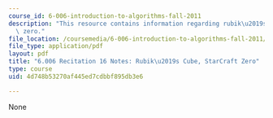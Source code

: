 ```yaml
---
course_id: 6-006-introduction-to-algorithms-fall-2011
description: "This resource contains information regarding rubik\u2019s cube, starcraft\
  \ zero."
file_location: /coursemedia/6-006-introduction-to-algorithms-fall-2011/4d748b53270af445ed7cdbbf895db3e6_MIT6_006F11_rec16.pdf
file_type: application/pdf
layout: pdf
title: "6.006 Recitation 16 Notes: Rubik\u2019s Cube, StarCraft Zero"
type: course
uid: 4d748b53270af445ed7cdbbf895db3e6

---
```

None